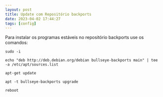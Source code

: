 ```yaml
---
layout: post
title: Update com Repositório backports
date: 2023-04-02 17:44:27 
tags: [config]
---  
```


Para instalar os programas estáveis no repositório backports use os comandos:

	sudo -i
	
	echo "deb http://deb.debian.org/debian bullseye-backports main" | tee -a /etc/apt/sources.list

	apt-get update

	apt -t bullseye-backports upgrade

	reboot
